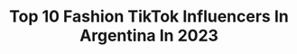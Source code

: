 ---
title: Top 10 Fashion TikTok Influencers In Argentina In 2023
description: >-
  Find top fashion TikTok influencers in Argentina in 2023. Most popular hashtags: #fashion #moda #greenscreen #fyp.
platform: TikTok
hits: 50
text_top: Analyze the best TikTok profiles on inBeat.
text_bottom: Our platform holds 50 TikTok influencers like this in Argentina for you to work with.
profiles:
  - username: "santiagoartemis"
    fullname: >-
      Santiago Artemis
    bio: >-
      Fashion designer, artist, author & entertainer.
    location: "Argentina"
    followers: 46300
    engagement: 656
    commentsToLikes: 0.017409
    id: cka6mh8rb76e20i78vzn7ltxp
    verified: false
    hashtags: "#reginageorge, #coronavirus, #whitneyhouston, #neneleakes"
  - username: "houseoffashionok"
    fullname: >-
      House Of Fashion
    bio: >-
      Fashion Designer🇦🇷 Ig donde encontrar mis patrones: @houseoffashionok
    location: "Argentina"
    followers: 37400
    engagement: 618
    commentsToLikes: 0.014833
    id: ckb11irxspx6l0j23q3agkc30
    verified: false
    hashtags: "#tiktokfashion, #diyhow, #fashion, #sewingproject"
  - username: "tiziiferrii"
    fullname: >-
      tizi ferri
    bio: >-
      Fashion Design IG: tiziferri.ok 👇🏻(Vendo lo que hago en instagram)😊👇🏻
    location: "Argentina"
    followers: 52700
    engagement: 1230
    commentsToLikes: 0.007416
    id: ckamwyivdar240i78ji2eq7n5
    verified: false
    hashtags: "#greenscreen, #vintageclothes, #fashion, #fashiondesigner"
  - username: "ivasgarcia"
    fullname: >-
      Iva
    bio: >-
      ❥ FASHION ACADEMY ❥ Fashion & Trends FOLLOW IG: @ivasgarcia & @random.experience
    location: "Argentina"
    followers: 47600
    engagement: 902
    commentsToLikes: 0.007008
    id: ckacgnf3rvurf0i78hei5opwr
    verified: false
    hashtags: "#fashionweek, #foryou, #nyc, #modelcheck"
  - username: "julita.okey"
    fullname: >-
      July
    bio: >-
      Argentina 🇦🇷 IG @julita.okey Fashion 👠 Tips, look, fun #fashionlover
    location: "Argentina"
    followers: 21800
    engagement: 461
    commentsToLikes: 0.011739
    id: ckd64yrb52n3r0j23v7lwqlbq
    verified: false
    hashtags: "#moda, #looketes, #foryoupage, #fyp"
  - username: "valenventecol"
    fullname: >-
      queen v🪐
    bio: >-
      NO ME HAGAS SPAM PORFI💗 insta: valen.ventecol 🇦🇷. 19.
    location: "Argentina"
    followers: 277000
    engagement: 1587
    commentsToLikes: 0.010336
    id: ck99anriwidfi0j78tz6ztznk
    verified: false
    hashtags: "#argentina, #terror, #casosreales, #southkorea"
  - username: "franmauro0"
    fullname: >-
      Fran Mauro
    bio: >-
      Random shi Instagram: @franmauro_
    location: "Argentina"
    followers: 5292
    engagement: 1165
    commentsToLikes: 0.032397
    id: ckb9ugo6pt56l0j231ei228nv
    verified: false
    hashtags: "#spiritualtiktok, #astrologia, #astrology, #fashiontiktok"
  - username: "lautarobaezz"
    fullname: >-
      lautaro baez
    bio: >-
      podes ser puto pero no seas trolo man dale seguime ig: @baezlautaro_
    location: "Argentina"
    followers: 21400
    engagement: 1725
    commentsToLikes: 0.012566
    id: ckb9lqmaqeifp0j23h8usotou
    verified: false
    hashtags: "#friends, #fy, #fashion, #musica"
  - username: "muneki77a"
    fullname: >-
      MUÑEKI77A
    bio: >-
      soy Naomi Preizler Toda mi música en Spotify y YouTube ig @muneki77a_
    location: "Argentina"
    followers: 293300
    engagement: 1063
    commentsToLikes: 0.012801
    id: ckce62aj0kcqd0j23ckd1934p
    verified: true
    hashtags: "#tokyo, #modellife, #vintage, #style"
  - username: "camiglasserman"
    fullname: >-
      🦋m i l a.🦋
    bio: >-
      actriz, bailarina, cantante y modelo a veces ✨looks/moda✨
    location: "Argentina"
    followers: 198800
    engagement: 1232
    commentsToLikes: 0.013046
    id: ckdnobrn2kaq30j23dzazxyzn
    verified: false
    hashtags: "#tiktokdance, #beach, #comocombinar, #tiktokfashion"
---
